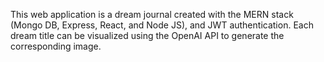 This web application is a dream journal created with the MERN stack (Mongo DB, Express, React, and Node JS), and JWT authentication.
Each dream title can be visualized using the OpenAI API to generate the corresponding image.
